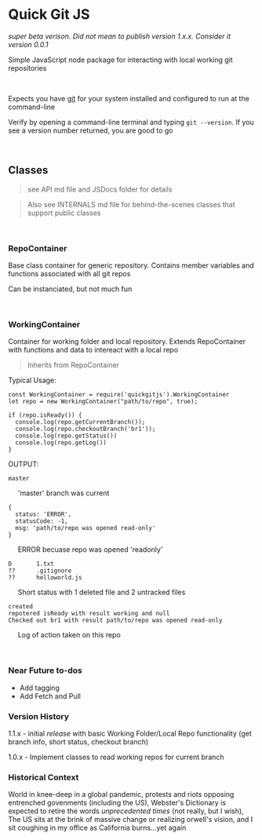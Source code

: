# Quick Git JS
*super beta verison. Did not mean to publish version 1.x.x. Consider it version 0.0.1*

Simple JavaScript node package for interacting with local working git repositories

<br>

Expects you have [git](https://git-scm.com/downloads) for your system installed and configured to run at the command-line

Verify by opening a command-line terminal and typing ```git --version```. If you see a version number returned, you are good to go

<br>

## Classes

>see API md file and JSDocs folder for details

>Also see INTERNALS md file for behind-the-scenes classes that support public classes

<br>

### RepoContainer
Base class container for generic repository. Contains member variables and functions associated with all git repos

Can be instanciated, but not much fun

<br>

### WorkingContainer
Container for working folder and local repository. Extends RepoContainer with functions and data to intereact with a local repo

>Inherits from RepoContainer

Typical Usage:
```javascipt
const WorkingContainer = require('quickgitjs').WorkingContainer
let repo = new WorkingContainer("path/to/repo", true);

if (repo.isReady()) {
  console.log(repo.getCurrentBranch());
  console.log(repo.checkoutBranch('br1'));
  console.log(repo.getStatus())
  console.log(repo.getLog())
}
```
OUTPUT:

```
master
```
&nbsp;&nbsp;&nbsp;&nbsp;&nbsp;'master' branch was current

```javajsonscript
{
  status: 'ERROR',
  statusCode: -1,
  msg: 'path/to/repo was opened read-only'
}
```
&nbsp;&nbsp;&nbsp;&nbsp;&nbsp;ERROR becuase repo was opened 'readonly'
```
D       1.txt
??      .gitignore
??      helloworld.js
```
&nbsp;&nbsp;&nbsp;&nbsp;&nbsp;Short status with 1 deleted file and 2 untracked files
```
created
repotered isReady with result working and null
Checked out br1 with result path/to/repo was opened read-only
```
&nbsp;&nbsp;&nbsp;&nbsp;&nbsp;Log of action taken on this repo

<br>

### Near Future to-dos
- Add tagging
- Add Fetch and Pull

### Version History
1.1.x - initial *release* with basic Working Folder/Local Repo functionality (get branch info, short status, checkout branch)

1.0.x - Implement classes to read working repos for current branch

### Historical Context
World in knee-deep in a global pandemic, protests and riots opposing entrenched govenments (including the US), Webster's Dictionary is expected to retire the words *unprecedented times* (not really, but I wish), The US sits at the brink of massive change or realizing orwell's vision, and I sit coughing in my office as California burns...yet again